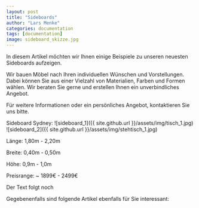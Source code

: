 ```yaml
---
layout: post
title: "Sideboards"
author: "Lars Menke"
categories: documentation
tags: [documentation]
image: sideboard_skizze.jpg
---
```


In diesem Artikel möchten wir Ihnen einige Beispiele zu unseren neuesten Sideboards aufzeigen.

Wir bauen Möbel nach Ihren individuellen Wünschen und Vorstellungen.
Dabei können Sie aus einer Vielzahl von Materialien, Farben und Formen wählen.
Wir beraten Sie gerne und erstellen Ihnen ein unverbindliches Angebot.

Für weitere Informationen oder ein persönliches Angebot, kontaktieren Sie uns bitte.


Sideboard Sydney:
![sideboard_1]({{ site.github.url }}/assets/img/tisch_1.jpg)
![sideboard_2]({{ site.github.url }}/assets/img/stehtisch_1.jpg)

Länge:  1,80m  - 2,20m

Breite: 0,40m  - 0,50m

Höhe:   0,9m   - 1,0m

Preisrange: ~ 1899€ - 2499€


Der Text folgt noch




Gegebenenfalls sind folgende Artikel ebenfalls für Sie interessant:

